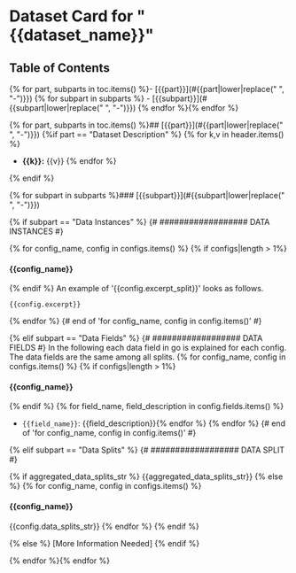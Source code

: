 # Dataset Card for "{{dataset_name}}"

## Table of Contents
{% for part, subparts in toc.items() %}- [{{part}}](#{{part|lower|replace(" ", "-")}})
{% for subpart in subparts %}  - [{{subpart}}](#{{subpart|lower|replace(" ", "-")}})
{% endfor %}{% endfor %}


{% for part, subparts in toc.items() %}## [{{part}}](#{{part|lower|replace(" ", "-")}})
{%if part == "Dataset Description" %}
{% for k,v in header.items() %} 
- **{{k}}:** {{v}}
{% endfor %}

{% endif %} 

{% for subpart in subparts %}### [{{subpart}}](#{{subpart|lower|replace(" ", "-")}})

{% if subpart == "Data Instances" %} {# ################## DATA INSTANCES #}

{% for config_name, config in configs.items() %} 
{% if configs|length > 1%}
#### {{config_name}}
{% endif %}
An example of '{{config.excerpt_split}}' looks as follows.
```
{{config.excerpt}}
```
{% endfor %} {# end of 'for config_name, config in config.items()' #}

{% elif subpart == "Data Fields" %} {# ################## DATA FIELDS #}
In the following each data field in go is explained for each config. The data fields are the same among all splits.
{% for config_name, config in configs.items() %} 
{% if configs|length > 1%}
#### {{config_name}}
{% endif %}
{% for field_name, field_description in config.fields.items() %} 
- `{{field_name}}`: {{field_description}}{% endfor %}
{% endfor %} {# end of 'for config_name, config in config.items()' #}

{% elif subpart == "Data Splits" %} {# ################## DATA SPLIT #}

{% if aggregated_data_splits_str %}
{{aggregated_data_splits_str}}
{% else %}
{% for config_name, config in configs.items() %}
#### {{config_name}}

{{config.data_splits_str}}
{% endfor %}
{% endif %}

{% else %}
[More Information Needed]
{% endif %}

{% endfor %}{% endfor %}


